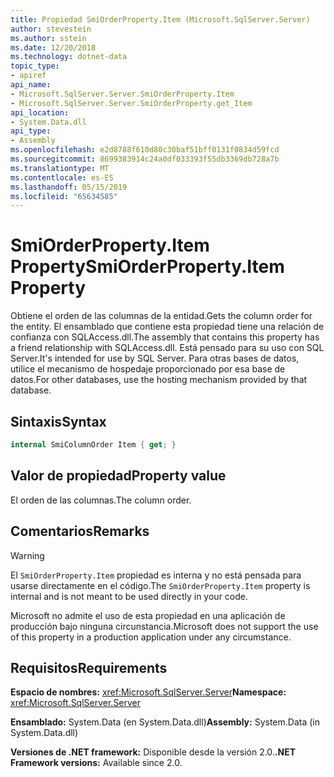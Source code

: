 ```yaml
---
title: Propiedad SmiOrderProperty.Item (Microsoft.SqlServer.Server)
author: stevestein
ms.author: sstein
ms.date: 12/20/2018
ms.technology: dotnet-data
topic_type:
- apiref
api_name:
- Microsoft.SqlServer.Server.SmiOrderProperty.Item
- Microsoft.SqlServer.Server.SmiOrderProperty.get_Item
api_location:
- System.Data.dll
api_type:
- Assembly
ms.openlocfilehash: e2d8788f610d80c30baf51bff0131f0834d59fcd
ms.sourcegitcommit: 8699383914c24a0df033393f55db3369db728a7b
ms.translationtype: MT
ms.contentlocale: es-ES
ms.lasthandoff: 05/15/2019
ms.locfileid: "65634585"
---
```

# <a name="smiorderpropertyitem-property"></a><span data-ttu-id="715c8-102">SmiOrderProperty.Item Property</span><span class="sxs-lookup"><span data-stu-id="715c8-102">SmiOrderProperty.Item Property</span></span>

<span data-ttu-id="715c8-103">Obtiene el orden de las columnas de la entidad.</span><span class="sxs-lookup"><span data-stu-id="715c8-103">Gets the column order for the entity.</span></span> <span data-ttu-id="715c8-104">El ensamblado que contiene esta propiedad tiene una relación de confianza con SQLAccess.dll.</span><span class="sxs-lookup"><span data-stu-id="715c8-104">The assembly that contains this property has a friend relationship with SQLAccess.dll.</span></span> <span data-ttu-id="715c8-105">Está pensado para su uso con SQL Server.</span><span class="sxs-lookup"><span data-stu-id="715c8-105">It's intended for use by SQL Server.</span></span> <span data-ttu-id="715c8-106">Para otras bases de datos, utilice el mecanismo de hospedaje proporcionado por esa base de datos.</span><span class="sxs-lookup"><span data-stu-id="715c8-106">For other databases, use the hosting mechanism provided by that database.</span></span>

## <a name="syntax"></a><span data-ttu-id="715c8-107">Sintaxis</span><span class="sxs-lookup"><span data-stu-id="715c8-107">Syntax</span></span>

```csharp
internal SmiColumnOrder Item { get; }
```

## <a name="property-value"></a><span data-ttu-id="715c8-108">Valor de propiedad</span><span class="sxs-lookup"><span data-stu-id="715c8-108">Property value</span></span>

<span data-ttu-id="715c8-109">El orden de las columnas.</span><span class="sxs-lookup"><span data-stu-id="715c8-109">The column order.</span></span>

## <a name="remarks"></a><span data-ttu-id="715c8-110">Comentarios</span><span class="sxs-lookup"><span data-stu-id="715c8-110">Remarks</span></span>

> [!WARNING]
> <span data-ttu-id="715c8-111">El `SmiOrderProperty.Item` propiedad es interna y no está pensada para usarse directamente en el código.</span><span class="sxs-lookup"><span data-stu-id="715c8-111">The `SmiOrderProperty.Item` property is internal and is not meant to be used directly in your code.</span></span>
>
> <span data-ttu-id="715c8-112">Microsoft no admite el uso de esta propiedad en una aplicación de producción bajo ninguna circunstancia.</span><span class="sxs-lookup"><span data-stu-id="715c8-112">Microsoft does not support the use of this property in a production application under any circumstance.</span></span>

## <a name="requirements"></a><span data-ttu-id="715c8-113">Requisitos</span><span class="sxs-lookup"><span data-stu-id="715c8-113">Requirements</span></span>

<span data-ttu-id="715c8-114">**Espacio de nombres:** <xref:Microsoft.SqlServer.Server></span><span class="sxs-lookup"><span data-stu-id="715c8-114">**Namespace:** <xref:Microsoft.SqlServer.Server></span></span>

<span data-ttu-id="715c8-115">**Ensamblado:** System.Data (en System.Data.dll)</span><span class="sxs-lookup"><span data-stu-id="715c8-115">**Assembly:** System.Data (in System.Data.dll)</span></span>

<span data-ttu-id="715c8-116">**Versiones de .NET framework:** Disponible desde la versión 2.0.</span><span class="sxs-lookup"><span data-stu-id="715c8-116">**.NET Framework versions:** Available since 2.0.</span></span>
